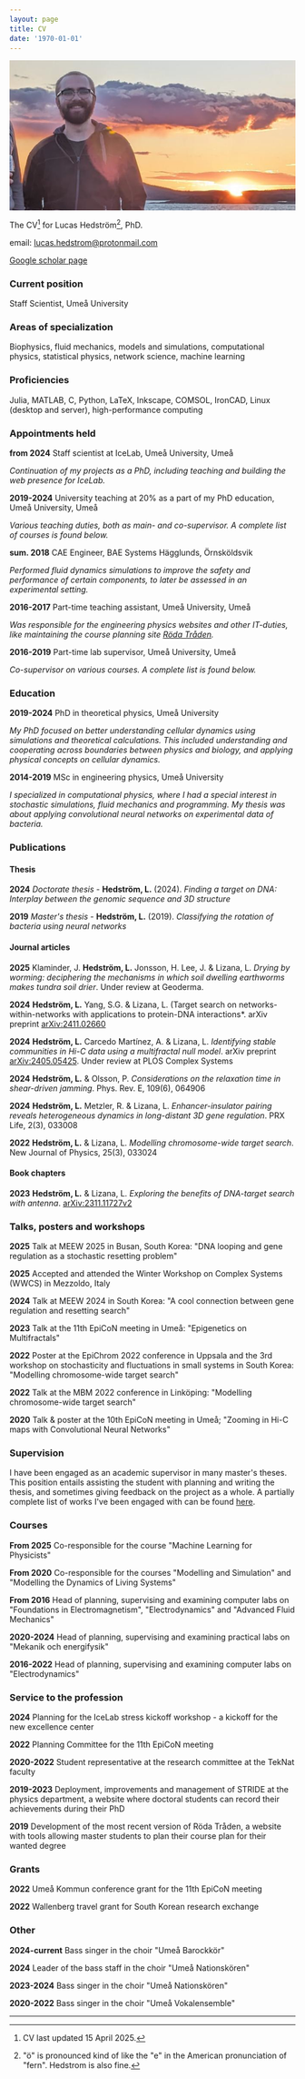 ```yaml
---
layout: page
title: CV
date: '1970-01-01'
---
```


<img align="center" style="max-width: 100%" src="assets/images/jag_2.png">

The CV[^1] for Lucas Hedström[^2], PhD.

email: [lucas.hedstrom@protonmail.com](mailto:lucas.hedstrom@protonmail.com)

[Google scholar page](https://scholar.google.com/citations?user=zEhWOwsAAAAJ&hl=sv&oi=ao)




### Current position

Staff Scientist, Umeå University


### Areas of specialization

Biophysics, fluid mechanics, models and simulations, computational physics, statistical physics, network science, machine learning


### Proficiencies

Julia, MATLAB, C, Python, LaTeX, Inkscape, COMSOL, IronCAD, Linux (desktop and server), high-performance computing


### Appointments held

**from 2024** Staff scientist at IceLab, Umeå University, Umeå

*Continuation of my projects as a PhD, including teaching and building the web presence for IceLab.*

**2019-2024** University teaching at 20% as a part of my PhD education, Umeå University, Umeå

*Various teaching duties, both as main- and co-supervisor. A complete list of courses is found below.*

**sum. 2018** CAE Engineer, BAE Systems Hägglunds, Örnsköldsvik

*Performed fluid dynamics simulations to improve the safety and performance of certain components, to later be assessed in an experimental setting.*

**2016-2017** Part-time teaching assistant, Umeå University, Umeå

*Was responsible for the engineering physics websites and other IT-duties, like maintaining the course planning site [Röda Tråden](https://rt.lu.umu.se).*

**2016-2019** Part-time lab supervisor, Umeå University, Umeå

*Co-supervisor on various courses. A complete list is found below.*


### Education

**2019-2024** PhD in theoretical physics, Umeå University

*My PhD focused on better understanding cellular dynamics using simulations and theoretical calculations. This included understanding and cooperating across boundaries between physics and biology, and applying physical concepts on cellular dynamics.*

**2014-2019** MSc in engineering physics, Umeå University

*I specialized in computational physics, where I had a special interest in stochastic simulations, fluid mechanics and programming. My thesis was about applying convolutional neural networks on experimental data of bacteria.*


### Publications

#### Thesis

**2024** *Doctorate thesis* - **Hedström, L.** (2024). *Finding a target on DNA: Interplay between the genomic sequence and 3D structure*

**2019** *Master's thesis* - **Hedström, L.** (2019). *Classifying the rotation of bacteria using neural networks*

#### Journal articles

**2025** Klaminder, J. **Hedström, L.** Jonsson, H. Lee, J. & Lizana, L. *Drying by worming: deciphering the mechanisms in which soil dwelling earthworms makes tundra soil drier*. Under review at Geoderma.

**2024** **Hedström, L.** Yang, S.G. & Lizana, L. (Target search on networks-within-networks with applications to protein-DNA interactions*. arXiv preprint [arXiv:2411.02660](https://arxiv.org/abs/2411.02660)

**2024** **Hedström, L.** Carcedo Martínez, A. & Lizana, L. *Identifying stable communities in Hi-C data using a multifractal null model*. arXiv preprint [arXiv:2405.05425](https://arxiv.org/abs/2405.05425). Under review at PLOS Complex Systems

**2024** **Hedström, L.** & Olsson, P. *Considerations on the relaxation time in shear-driven jamming*. Phys. Rev. E, 109(6), 064906

**2024** **Hedström, L.** Metzler, R. & Lizana, L. *Enhancer-insulator pairing reveals heterogeneous dynamics in long-distant 3D gene regulation*. PRX Life, 2(3), 033008

**2022** **Hedström, L.** & Lizana, L. *Modelling chromosome-wide target search*. New Journal of Physics, 25(3), 033024

#### Book chapters

**2023** **Hedström, L.** & Lizana, L. *Exploring the benefits of DNA-target search with antenna*. [arXiv:2311.11727v2](https://arxiv.org/abs/2311.11727v2)


### Talks, posters and workshops

**2025** Talk at MEEW 2025 in Busan, South Korea: "DNA looping and gene regulation as a stochastic resetting problem"

**2025** Accepted and attended the Winter Workshop on Complex Systems (WWCS) in Mezzoldo, Italy

**2024** Talk at MEEW 2024 in South Korea: "A cool connection between gene regulation and resetting search"

**2023** Talk at the 11th EpiCoN meeting in Umeå: "Epigenetics on Multifractals"

**2022** Poster at the EpiChrom 2022 conference in Uppsala and the 3rd workshop on stochasticity and fluctuations in small systems in South Korea: "Modelling chromosome-wide target search"

**2022** Talk at the MBM 2022 conference in Linköping: "Modelling chromosome-wide target search"

**2020** Talk & poster at the 10th EpiCoN meeting in Umeå; "Zooming in Hi-C maps with Convolutional Neural Networks"

### Supervision

I have been engaged as an academic supervisor in many master's theses. This position entails assisting the student with planning and writing the thesis, and sometimes giving feedback on the project as a whole. A partially complete list of works I've been engaged with can be found [here](https://umu.diva-portal.org/smash/resultList.jsf?dswid=3761&af=%5B%22publicationTypeCode%3AstudentThesis%22%5D&p=1&fs=true&language=en&searchType=SIMPLE&query=lucas+hedstr%C3%B6m&aq=%5B%5B%5D%5D&aq2=%5B%5B%5D%5D&aqe=%5B%5D&noOfRows=50&sortOrder=author_sort_asc&sortOrder2=title_sort_asc&onlyFullText=false&sf=all).


### Courses

**From 2025** Co-responsible for the course "Machine Learning for Physicists"

**From 2020** Co-responsible for the courses "Modelling and Simulation" and "Modelling the Dynamics of Living Systems"

**From 2016** Head of planning, supervising and examining computer labs on "Foundations in Electromagnetism", "Electrodynamics" and "Advanced Fluid Mechanics"

**2020-2024** Head of planning, supervising and examining practical labs on "Mekanik och energifysik"

**2016-2022** Head of planning, supervising and examining computer labs on "Electrodynamics"


### Service to the profession

**2024** Planning for the IceLab stress kickoff workshop - a kickoff for the new excellence center

**2022** Planning Committee for the 11th EpiCoN meeting

**2020-2022** Student representative at the research committee at the TekNat faculty

**2019-2023** Deployment, improvements and management of STRIDE at the physics department, a website where doctoral students can record their achievements during their PhD

**2019** Development of the most recent version of Röda Tråden, a website with tools allowing master students to plan their course plan for their wanted degree


### Grants

**2022** Umeå Kommun conference grant for the 11th EpiCoN meeting

**2022** Wallenberg travel grant for South Korean research exchange


### Other

**2024-current** Bass singer in the choir "Umeå Barockkör"

**2024** Leader of the bass staff in the choir "Umeå Nationskören"

**2023-2024** Bass singer in the choir "Umeå Nationskören"

**2020-2022** Bass singer in the choir "Umeå Vokalensemble"

---

[^1]: CV last updated 15 April 2025.

[^2]: "ö" is pronounced kind of like the "e" in the American pronunciation of "fern". Hedstrom is also fine.
